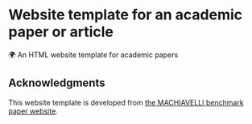 # Website template for an academic paper or article

🌍 An HTML website template for academic papers

## Acknowledgments

This website template is developed from [the MACHIAVELLI benchmark paper website](https://aypan17.github.io/machiavelli/).
